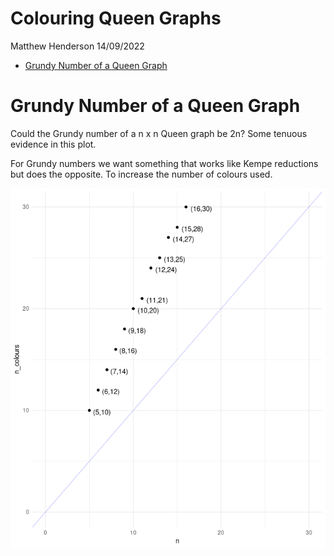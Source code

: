 Colouring Queen Graphs
================
Matthew Henderson
14/09/2022

-   [Grundy Number of a Queen Graph](#grundy-number-of-a-queen-graph)

# Grundy Number of a Queen Graph

Could the Grundy number of a n x n Queen graph be 2n? Some tenuous
evidence in this plot.

For Grundy numbers we want something that works like Kempe reductions
but does the opposite. To increase the number of colours used.

![](figure/other_results_plot-1.png)<!-- -->
